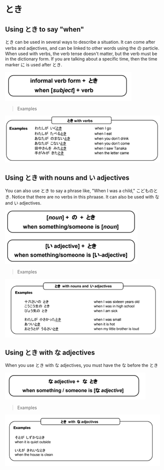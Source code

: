 # とき

## Using とき to say "when"

とき can be used in several ways to describe a situation. It can come after verbs and adjectives, and can be linked to other words using the の particle. When used with verbs, the verb tense doesn't matter, but the verb must be in the dictionary form. If you are talking about a specific time, then the time marker に is used after とき.

![とき-fig](../../../assets/images/figures/とき-fig.png)

> Examples

![とき-ex](../../../assets/images/examples/とき-ex.png)

## Using とき with nouns and い adjectives

You can also use とき to say a phrase like, "When I was a child," こどものとき. Notice that there are no verbs in this phraase. It can also be used with な and い adjectives.

![とき-い-fig](../../../assets/images/figures/とき-い-fig.png)

> Examples

![とき-い-ex](../../../assets/images/examples/とき-い-ex.png)

## Using とき with な adjectives

When you use とき with な adjectives, you must have the な before the とき

![とき-な-fig](../../../assets/images/figures/とき-な-fig.png)

> Examples

![とき-な-ex](../../../assets/images/examples/とき-な-ex.png)